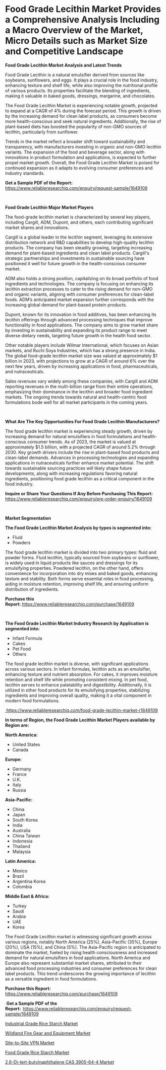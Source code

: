<p><h1>Food Grade Lecithin Market Provides a Comprehensive Analysis Including a Macro Overview of the Market, Micro Details such as Market Size and Competitive Landscape</h1></p><p><strong>Food Grade Lecithin Market Analysis and Latest Trends</strong></p>
<p><p>Food Grade Lecithin is a natural emulsifier derived from sources like soybeans, sunflowers, and eggs. It plays a crucial role in the food industry, enhancing texture and shelf life, while also improving the nutritional profile of various products. Its properties facilitate the blending of ingredients, making it valuable in baked goods, dressings, margarine, and chocolates.</p><p>The Food Grade Lecithin Market is experiencing notable growth, projected to expand at a CAGR of 4% during the forecast period. This growth is driven by the increasing demand for clean label products, as consumers become more health-conscious and seek natural ingredients. Additionally, the rise of plant-based diets has boosted the popularity of non-GMO sources of lecithin, particularly from sunflower.</p><p>Trends in the market reflect a broader shift toward sustainability and transparency, with manufacturers investing in organic and non-GMO lecithin variants. The expansion of the food and beverage sector, along with innovations in product formulation and applications, is expected to further propel market growth. Overall, the Food Grade Lecithin Market is poised for continued expansion as it adapts to evolving consumer preferences and industry standards.</p></p>
<p><strong>Get a Sample PDF of the Report:&nbsp;</strong> <a href="https://www.reliableresearchiq.com/enquiry/request-sample/1649109?utm_campaign=101&utm_medium=2&utm_source=Github&utm_content=ia&utm_term=15102024&utm_id=food-grade-lecithin">https://www.reliableresearchiq.com/enquiry/request-sample/1649109</a></p>
<p>&nbsp;</p>
<p><strong>Food Grade Lecithin Major Market Players</strong></p>
<p><p>The food-grade lecithin market is characterized by several key players, including Cargill, ADM, Dupont, and others, each contributing significant market shares and innovations. </p><p>Cargill is a global leader in the lecithin segment, leveraging its extensive distribution network and R&D capabilities to develop high-quality lecithin products. The company has been steadily growing, targeting increasing demand for plant-based ingredients and clean label products. Cargill's strategic partnerships and investments in sustainable sourcing have positioned it well for future growth in the health-conscious consumer market.</p><p>ADM also holds a strong position, capitalizing on its broad portfolio of food ingredients and technologies. The company is focusing on enhancing its lecithin extraction processes to cater to the rising demand for non-GMO and organic variants, aligning with consumer preferences for clean-label foods. ADM’s anticipated market expansion further corresponds with the increasing global demand for plant-based protein products.</p><p>Dupont, known for its innovation in food additives, has been enhancing its lecithin offerings through advanced processing techniques that improve functionality in food applications. The company aims to grow market share by investing in sustainability and expanding its product range to meet diverse dietary needs, targeting future growth in the health food sector.</p><p>Other notable players include Wilmar International, which focuses on Asian markets, and Ruchi Soya Industries, which has a strong presence in India. The global food-grade lecithin market size was valued at approximately $1 billion in 2023, with projections to grow at a CAGR of around 6% over the next few years, driven by increasing applications in food, pharmaceuticals, and nutraceuticals.</p><p>Sales revenues vary widely among these companies, with Cargill and ADM reporting revenues in the multi-billion range from their entire operations, emphasizing their dominance in the lecithin and broader food ingredient markets. The ongoing trends towards natural and health-centric food formulations bode well for all market participants in the coming years.</p></p>
<p>&nbsp;</p>
<p><strong>What Are The Key Opportunities For Food Grade Lecithin Manufacturers?</strong></p>
<p><p>The food grade lecithin market is experiencing steady growth, driven by increasing demand for natural emulsifiers in food formulations and health-conscious consumer trends. As of 2023, the market is valued at approximately $1.5 billion, with a projected CAGR of around 5.2% through 2030. Key growth drivers include the rise in plant-based food products and clean-label demands. Advances in processing technologies and expanding applications in nutraceuticals further enhance market potential. The shift towards sustainable sourcing practices will likely shape future developments, along with increasing regulations favoring natural ingredients, positioning food grade lecithin as a critical component in the food industry.</p></p>
<p><strong>Inquire or Share Your Questions If Any Before Purchasing This Report:</strong> <a href="https://www.reliableresearchiq.com/enquiry/pre-order-enquiry/1649109?utm_campaign=101&utm_medium=2&utm_source=Github&utm_content=ia&utm_term=15102024&utm_id=food-grade-lecithin">https://www.reliableresearchiq.com/enquiry/pre-order-enquiry/1649109</a></p>
<p>&nbsp;</p>
<p><strong>Market Segmentation</strong></p>
<p><strong>The Food Grade Lecithin Market Analysis by types is segmented into:</strong></p>
<p><ul><li>Fluid</li><li>Powders</li></ul></p>
<p><p>The food grade lecithin market is divided into two primary types: fluid and powder forms. Fluid lecithin, typically sourced from soybeans or sunflower, is widely used in liquid products like sauces and dressings for its emulsifying properties. Powdered lecithin, on the other hand, offers convenience for incorporation into dry mixes and baked goods, enhancing texture and stability. Both forms serve essential roles in food processing, aiding in moisture retention, improving shelf life, and ensuring uniform distribution of ingredients.</p></p>
<p><strong>Purchase this Report:&nbsp;</strong><a href="https://www.reliableresearchiq.com/purchase/1649109?utm_campaign=101&utm_medium=2&utm_source=Github&utm_content=ia&utm_term=15102024&utm_id=food-grade-lecithin">https://www.reliableresearchiq.com/purchase/1649109</a></p>
<p>&nbsp;</p>
<p><strong>The Food Grade Lecithin Market Industry Research by Application is segmented into:</strong></p>
<p><ul><li>Infant Formula</li><li>Cakes</li><li>Pet Food</li><li>Others</li></ul></p>
<p><p>The food grade lecithin market is diverse, with significant applications across various sectors. In infant formulas, lecithin acts as an emulsifier, enhancing texture and nutrient absorption. For cakes, it improves moisture retention and shelf life while promoting consistent mixing. In pet food, lecithin serves to enhance palatability and digestibility. Additionally, it is utilized in other food products for its emulsifying properties, stabilizing ingredients and improving overall quality, making it a vital component in modern food formulations.</p></p>
<p><a href="https://www.reliableresearchiq.com/food-grade-lecithin-market-r1649109?utm_campaign=101&utm_medium=2&utm_source=Github&utm_content=ia&utm_term=15102024&utm_id=food-grade-lecithin">&nbsp;https://www.reliableresearchiq.com/food-grade-lecithin-market-r1649109</a></p>
<p><strong>In terms of Region, the Food Grade Lecithin Market Players available by Region are:</strong></p>
<p>
    <p> <strong> North America: </strong>
        <ul>
            <li>United States</li>
            <li>Canada</li>
        </ul>
        </p> 
    <p> <strong> Europe: </strong>
        <ul>
            <li>Germany</li>
            <li>France</li>
            <li>U.K.</li>
            <li>Italy</li>
            <li>Russia</li>
        </ul>
        </p> 
    <p> <strong> Asia-Pacific: </strong>
        <ul>
            <li>China</li>
            <li>Japan</li>
            <li>South Korea</li>
            <li>India</li>
            <li>Australia</li>
            <li>China Taiwan</li>
            <li>Indonesia</li>
            <li>Thailand</li>
            <li>Malaysia</li>
        </ul>
        </p> 
    <p> <strong> Latin America: </strong>
        <ul>
            <li>Mexico</li>
            <li>Brazil</li>
            <li>Argentina Korea</li>
            <li>Colombia</li>
        </ul>
        </p> 
    <p> <strong> Middle East & Africa: </strong>
        <ul>
            <li>Turkey</li>
            <li>Saudi</li>
            <li>Arabia</li>
            <li>UAE</li>
            <li>Korea</li>
        </ul>
    </p>
    </p>
<p><p>The Food Grade Lecithin market is witnessing significant growth across various regions, notably North America (25%), Asia-Pacific (35%), Europe (20%), USA (15%), and China (5%). The Asia-Pacific region is anticipated to dominate the market, fueled by rising health consciousness and increased demand for natural emulsifiers in food applications. North America and Europe also represent substantial market shares, attributed to their advanced food processing industries and consumer preferences for clean label products. This trend underscores the growing importance of lecithin as a versatile ingredient in food formulations.</p></p>
<p><strong>Purchase this Report: </strong><a href="https://www.reliableresearchiq.com/purchase/1649109?utm_campaign=101&utm_medium=2&utm_source=Github&utm_content=ia&utm_term=15102024&utm_id=food-grade-lecithin">https://www.reliableresearchiq.com/purchase/1649109</a></p>
<p>&nbsp;<strong>Get a Sample PDF of the Report:&nbsp;&nbsp;</strong><a href="https://www.reliableresearchiq.com/enquiry/request-sample/1649109?utm_campaign=101&utm_medium=2&utm_source=Github&utm_content=ia&utm_term=15102024&utm_id=food-grade-lecithin">https://www.reliableresearchiq.com/enquiry/request-sample/1649109</a></p>
<p><strong></strong></p>
<p><p><a href="https://github.com/elinor9mppa/Market-Research-Report-List-1/blob/main/industrial-grade-rice-starch-market.md?utm_campaign=101&utm_medium=2&utm_source=Github&utm_content=ia&utm_term=15102024&utm_id=food-grade-lecithin">Industrial Grade Rice Starch Market</a></p><p><a href="https://www.linkedin.com/pulse/wildland-fire-gear-equipment-market-trends-focusing-insight-ddqrc?utm_campaign=101&utm_medium=2&utm_source=Github&utm_content=ia&utm_term=15102024&utm_id=food-grade-lecithin">Wildland Fire Gear and Equipment Market</a></p><p><a href="https://www.linkedin.com/pulse/strategic-roadmap-success-global-site-to-site-vpn-market-auauc?utm_campaign=101&utm_medium=2&utm_source=Github&utm_content=ia&utm_term=15102024&utm_id=food-grade-lecithin">Site-to-Site VPN Market</a></p><p><a href="https://github.com/melodyvssta/Market-Research-Report-List-1/blob/main/food-grade-rice-starch-market.md?utm_campaign=101&utm_medium=2&utm_source=Github&utm_content=ia&utm_term=15102024&utm_id=food-grade-lecithin">Food Grade Rice Starch Market</a></p><p><a href="https://www.linkedin.com/pulse/global-26-di-tert-butylnaphthalene-cas-3905-64-4-market-pulse-fspdc?utm_campaign=101&utm_medium=2&utm_source=Github&utm_content=ia&utm_term=15102024&utm_id=food-grade-lecithin">2,6-Di-tert-butylnaphthalene CAS 3905-64-4 Market</a></p></p>